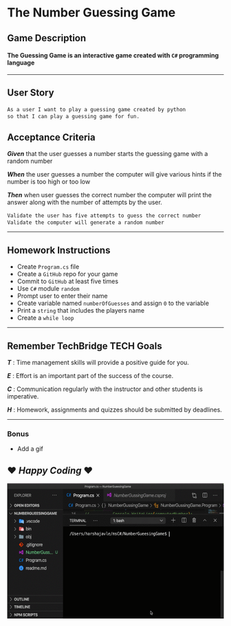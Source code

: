 # The Number Guessing Game 

## Game Description 
#### The Guessing Game is an interactive game created with `C#` programming language 
---
## User Story
    As a user I want to play a guessing game created by python
    so that I can play a guessing game for fun. 

## Acceptance Criteria 
**_Given_** that the user guesses a number starts the guessing game with a random number
    
**_When_** the user guesses a number the computer will give various hints if the number is too high or too low
    
***_Then_*** when user guesses the correct number the computer will print the answer along with the number of attempts by the user. 

    
    Validate the user has five attempts to guess the correct number
    Validate the computer will generate a random number 

---
## Homework Instructions
* Create `Program.cs` file
* Create a `GitHub` repo for your game
* Commit to `GitHub` at least five times
* Use `C#` module `random`
* Prompt user to enter their name
* Create variable named `numberOfGuesses` and assign `0` to the variable 
* Print a `string` that includes the players name
* Create a `while loop`

---
## Remember TechBridge TECH Goals

**_T_** : Time management skills will provide a positive guide for you.

**_E_** : Effort is an important part of the success of the course.
    
**_C_** : Communication regularly with the instructor and other students is imperative.
    
**_H_** :  Homework, assignments and quizzes should be submitted by deadlines.

---
### Bonus
* Add a gif

## ❤ **_Happy Coding_** ❤
![](./NumberGuessingGame.gif)

